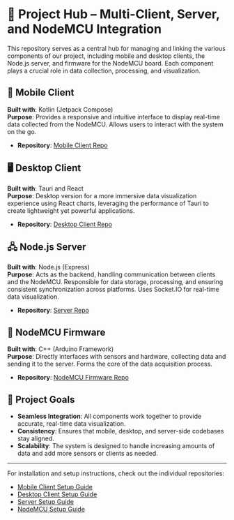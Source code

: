# 📡 Project Hub – Multi-Client, Server, and NodeMCU Integration  

This repository serves as a central hub for managing and linking the various components of our project, including mobile and desktop clients, the Node.js server, and firmware for the NodeMCU board. Each component plays a crucial role in data collection, processing, and visualization.  

## 📱 Mobile Client  
**Built with**: Kotlin (Jetpack Compose)  
**Purpose**: Provides a responsive and intuitive interface to display real-time data collected from the NodeMCU. Allows users to interact with the system on the go.  
- **Repository**: [Mobile Client Repo]([<link-to-mobile-repo>](https://github.com/Fr33yr/NodeMCU_MobileClient))  

## 🖥️ Desktop Client  
**Built with**: Tauri and React  
**Purpose**: Desktop version for a more immersive data visualization experience using React charts, leveraging the performance of Tauri to create lightweight yet powerful applications.  
- **Repository**: [Desktop Client Repo]([<link-to-desktop-repo>](https://github.com/Fr33yr/NodeMCU_Desktop_Client))  

## 🖧 Node.js Server  
**Built with**: Node.js (Express)  
**Purpose**: Acts as the backend, handling communication between clients and the NodeMCU. Responsible for data storage, processing, and ensuring consistent synchronization across platforms. Uses Socket.IO for real-time data visualization.  
- **Repository**: [Server Repo]([<link-to-server-repo>](https://github.com/Fr33yr/NodeMCU-local-server))  

## 🔌 NodeMCU Firmware  
**Built with**: C++ (Arduino Framework)  
**Purpose**: Directly interfaces with sensors and hardware, collecting data and sending it to the server. Forms the core of the data acquisition process.  
- **Repository**: [NodeMCU Firmware Repo]([<link-to-nodemcu-repo>](https://github.com/Fr33yr/NodeMCU_Board))  

## 🔗 Project Goals  
- **Seamless Integration**: All components work together to provide accurate, real-time data visualization.  
- **Consistency**: Ensures that mobile, desktop, and server-side codebases stay aligned.  
- **Scalability**: The system is designed to handle increasing amounts of data and add more sensors or clients as needed.  

---

For installation and setup instructions, check out the individual repositories:
- [Mobile Client Setup Guide](https://github.com/Fr33yr/NodeMCU_MobileClient)
- [Desktop Client Setup Guide](https://github.com/Fr33yr/NodeMCU_Desktop_Client)
- [Server Setup Guide](https://github.com/Fr33yr/NodeMCU-local-server)
- [NodeMCU Setup Guide](https://github.com/Fr33yr/NodeMCU_Board)
